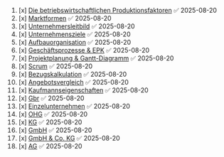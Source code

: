 
1. [x] [Die betriebswirtschaftlichen Produktionsfaktoren](Die%20betriebswirtschaftlichen%20Produktionsfaktoren.md) ✅ 2025-08-20
2. [x] [Marktformen](Marktformen.md) ✅ 2025-08-20
3. [x] [Unternehmersleitbild](Leitbild.md) ✅ 2025-08-20
4. [x] [Unternehmensziele](Ziele.md) ✅ 2025-08-20
5. [x] [Aufbauorganisation](Aufbauorganisation.md) ✅ 2025-08-20
6. [x] [Geschäftsprozesse & EPK](Geschäftsprozesse&EPK.md) ✅ 2025-08-20
7. [x] [Projektplanung & Gantt-Diagramm](Projektplanung%20&%20Gantt-Diagramm.md) ✅ 2025-08-20
8. [x] [Scrum](Scrum.md) ✅ 2025-08-20
9. [x] [Bezugskalkulation](Bezugskalkulation.md) ✅ 2025-08-20
10. [x] [Angebotsvergleich](Angebotsvergleich.md) ✅ 2025-08-20
11. [x] [Kaufmannseigenschaften](Kaufmannseigenschaften.md) ✅ 2025-08-20
12. [x] [Gbr](Gbr.md) ✅ 2025-08-20
13. [x] [Einzelunternehmen](Einzelunternehmen.md) ✅ 2025-08-20
14. [x] [OHG](OHG.md) ✅ 2025-08-20
15. [x] [KG](KG.md) ✅ 2025-08-20
16. [x] [GmbH](GmbH.md) ✅ 2025-08-20
17. [x] [GmbH & Co. KG](GmbH%20&%20Co.%20KG.md) ✅ 2025-08-20
18. [x] [AG](AG.md) ✅ 2025-08-20